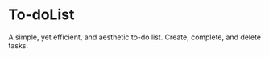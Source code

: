 # To-doList
 A simple, yet efficient, and aesthetic to-do list. Create, complete, and delete tasks.
